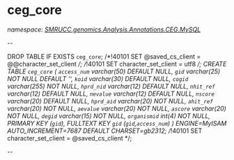 ﻿# ceg_core
_namespace: [SMRUCC.genomics.Analysis.Annotations.CEG.MySQL](./index.md)_

--
 
 DROP TABLE IF EXISTS `ceg_core`;
 /*!40101 SET @saved_cs_client = @@character_set_client */;
 /*!40101 SET character_set_client = utf8 */;
 CREATE TABLE `ceg_core` (
 `access_num` varchar(50) DEFAULT NULL,
 `gid` varchar(25) NOT NULL DEFAULT '',
 `koid` varchar(30) DEFAULT NULL,
 `cogid` varchar(255) NOT NULL,
 `hprd_nid` varchar(12) DEFAULT NULL,
 `nhit_ref` varchar(12) DEFAULT NULL,
 `nevalue` varchar(12) DEFAULT NULL,
 `nscore` varchar(20) DEFAULT NULL,
 `hprd_aid` varchar(20) NOT NULL,
 `ahit_ref` varchar(20) NOT NULL,
 `aevalue` varchar(20) NOT NULL,
 `ascore` varchar(20) NOT NULL,
 `degid` varchar(15) NOT NULL,
 `organismid` int(4) NOT NULL,
 PRIMARY KEY (`gid`),
 FULLTEXT KEY `gid` (`gid`,`access_num`)
 ) ENGINE=MyISAM AUTO_INCREMENT=7687 DEFAULT CHARSET=gb2312;
 /*!40101 SET character_set_client = @saved_cs_client */;
 
 --




